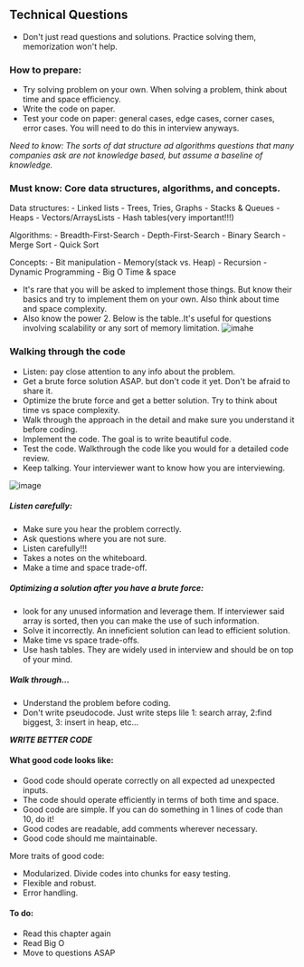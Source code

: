 ## Technical Questions


* Don't just read questions and solutions. Practice solving them, memorization won't help. 

### How to prepare:
* Try solving problem on your own. When solving a problem, think about time and space efficiency. 
* Write the code on paper.
* Test your code on paper: general cases, edge cases, corner cases, error cases. You will need to do this in interview anyways. 

*Need to know: The sorts of dat structure ad algorithms questions that many companies ask are not knowledge based, but assume a baseline of knowledge.*

### Must know: Core data structures, algorithms, and concepts. 

Data structures:
    - Linked lists
    - Trees, Tries, Graphs
    - Stacks & Queues
    - Heaps
    - Vectors/ArraysLists
    - Hash tables(very important!!!)

Algorithms:
    - Breadth-First-Search
    - Depth-First-Search
    - Binary Search
    - Merge Sort
    - Quick Sort

Concepts:
    - Bit manipulation
    - Memory(stack vs. Heap)
    - Recursion
    - Dynamic Programming
    - Big O Time & space


* It's rare that you will be asked to implement those things. But know their basics and try to implement them on your own. Also think about time and space complexity.
* Also know the power 2. Below is the table..It's useful for questions involving scalability or any sort of memory limitation.
![imahe](../images/power2.png)

### Walking through the code

* Listen: pay close attention to any info about the problem. 
* Get a brute force solution ASAP. but don't code it yet. Don't be afraid to share it. 
* Optimize the brute force and get a better solution. Try to think about time vs space complexity. 
* Walk through the approach in the detail and make sure you understand it before coding. 
* Implement the code. The goal is to write beautiful code. 
* Test the code. Walkthrough the code like you would for a detailed code review. 
* Keep talking. Your interviewer want to know how you are interviewing. 

![image](../images/walk.png)

##### Listen carefully:

* Make sure you hear the problem correctly.
* Ask questions where you are not sure.
* Listen carefully!!!
* Takes a notes on the whiteboard.
* Make a time and space trade-off.
  
##### Optimizing a solution after you have a brute force:
* look for any unused information and leverage them. If interviewer said array is sorted, then you can make the use of such information. 
* Solve it incorrectly. An inneficient solution can lead to efficient solution. 
* Make time vs space trade-offs. 
* Use hash tables. They are widely used in interview and should be on top of your mind. 
  
##### Walk through...
* Understand the problem before coding. 
* Don't write pseudocode. Just write steps lile 1: search array, 2:find biggest, 3: insert in heap, etc...
  

*****WRITE BETTER CODE*****

#### What good code looks like:
* Good code should operate correctly on all expected ad unexpected inputs. 
* The code should operate efficiently in terms of both time and space. 
* Good code are simple. If you can do something in 1 lines of code than 10, do it!
* Good codes are readable, add comments wherever necessary. 
* Good code should me maintainable. 

More traits of good code:
* Modularized. Divide codes into chunks for easy testing. 
* Flexible and robust. 
* Error handling. 

#### To do:
* Read this chapter again
* Read Big O
* Move to questions ASAP